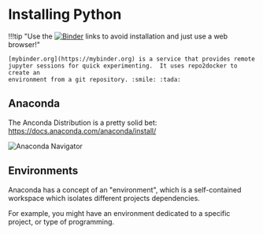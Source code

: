 # Installing Python

!!!tip "Use the [![Binder](https://mybinder.org/badge_logo.svg)](https://mybinder.org/v2/gh/ricedatasci/deep/master) links to avoid installation and just use a web browser!"
 
    [mybinder.org](https://mybinder.org) is a service that provides remote
    jupyter sessions for quick experimenting.  It uses repo2docker to create an
    environment from a git repository. :smile: :tada:


## Anaconda

The Anconda Distribution is a pretty solid bet:
https://docs.anaconda.com/anaconda/install/

![Anaconda Navigator](https://miro.medium.com/max/2730/1*rXvbgf33YhnNrqD3KqXVDw.png)

## Environments

Anaconda has a concept of an "environment", which is a self-contained workspace
which isolates different projects dependencies.  

For example, you might have an environment dedicated to a specific project, or
type of programming.  
